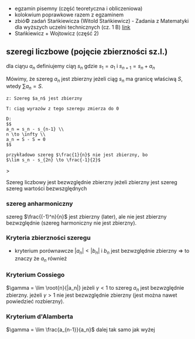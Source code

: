 - egzamin pisemny (część teoretyczna i obliczeniowa)
- kolokwium poprawkowe razem z egzaminem
- zbió© zadań Stańkiewicza (Witold Stańkiewicz) - Zadania z Matematyki dla wyższych uczelni technicznych (cz. 1 B) [link](http://www.wzim.interblock.pl/Matematyka/Literatura/W.Stankiewicz.-.Zadania.z.Matematyki.Dla.Wyzszych.Uczelni.Technicznych.czesc.B.pdf)
- Stańkiewicz + Wojtowicz (część 2)


## szeregi liczbowe (pojęcie zbierzności sz.l.)

dla ciąŋu $a_n$ definiujemy ciąŋ $s_n$ gdzie $s_1 = a_1$ i $s_{n+1} = s_n + a_n$

Mówimy, że szereg $a_n$ jest zbierzny jeżeli ciąg $s_n$ ma granicę właściwą $S$, wtedy $\sum a_n = S$.

```{admonition} twierdzenie
z: Szereg $a_n$ jest zbierzny

T: ciąg wyrazów z tego szeregu zmierza do 0

D:
$$
a_n = s_n - s_{n-1} \\
n \to \infty \\
a_n = S - S = 0
$$

przykładowo szereg $\frac{1}{n}$ nie jest zbierzny, bo
$\lim s_n - s_{2n} \to \frac{-1}{2}$
```

<!--bo, to jest skrót od ponieważ, jest mniej eleganckie ale 4 razy krótsze-->>


Szereg liczbowy jest bezwzględnie zbierzny jeżeli 
zbierzny jest szereg szereg wartości bezwszględnych

### szereg anharmoniczny

szereg $\frac{(-1)^n}{n}$ jest zbierzny (later), ale nie jest zbierzny bezwzględnie (szereg harmoniczny nie jest zbierzny).

### Kryteria zbierzności szeregu

- kryterium porównawcze $|a_n| < |b_n|$ i $b_n$ jest bezwzględnie zbierzny $\Rightarrow$ to znaczy że $a_n$ również


### Kryterium Cossiego

$\gamma = \lim \root{n}{|a_n|}
jeżeli $\gamma < 1$  to szereg $a_n$ jest bezwzględnie zbierzny.
jeżeli $\gamma > 1$ nie jest bezwzględnie zbierzny (jest można nawet powiedzieć rozbierzny).

### Kryterium d'Alamberta

$\gamma = \lim \frac{a_{n-1}}{a_n}$ dalej tak samo jak wyżej
